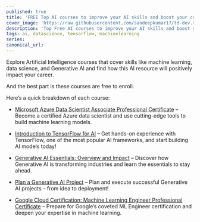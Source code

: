 ```yaml
---
published: true
title: 'FREE Top AI courses to improve your AI skills and boost your career'
cover_image: 'https://raw.githubusercontent.com/sandeepkumar17/td-dev.to/di-collection-posts/assets/blog-cover/ai-cover-page.jpeg'
description: 'Top Free AI courses to improve your AI skills and boost your career'
tags: ai, datascience, tensorflow, machinelearning
series:
canonical_url:
---
```


Explore Artificial Intelligence courses that cover skills like machine learning, data science, and Generative AI and find how this AI resource will positively impact your career.

And the best part is these courses are free to enroll.

Here’s a quick breakdown of each course:

- [Microsoft Azure Data Scientist Associate Professional Certificate](https://www.coursera.org/professional-certificates/azure-data-scientist) – Become a certified Azure data scientist and use cutting-edge tools to build machine learning models.

- [Introduction to TensorFlow for AI](https://www.coursera.org/learn/introduction-tensorflow) – Get hands-on experience with TensorFlow, one of the most popular AI frameworks, and start building AI models today!

- [Generative AI Essentials: Overview and Impact](https://www.coursera.org/learn/generative-ai-essentials) – Discover how Generative AI is transforming industries and learn the essentials to stay ahead.

- [Plan a Generative AI Project](https://www.coursera.org/learn/planning-a-generative-ai-project) – Plan and execute successful Generative AI projects – from idea to deployment!

- [Google Cloud Certification: Machine Learning Engineer Professional Certificate](https://www.coursera.org/professional-certificates/preparing-for-google-cloud-machine-learning-engineer-professional-certificate) – Prepare for Google’s coveted ML Engineer certification and deepen your expertise in machine learning.
